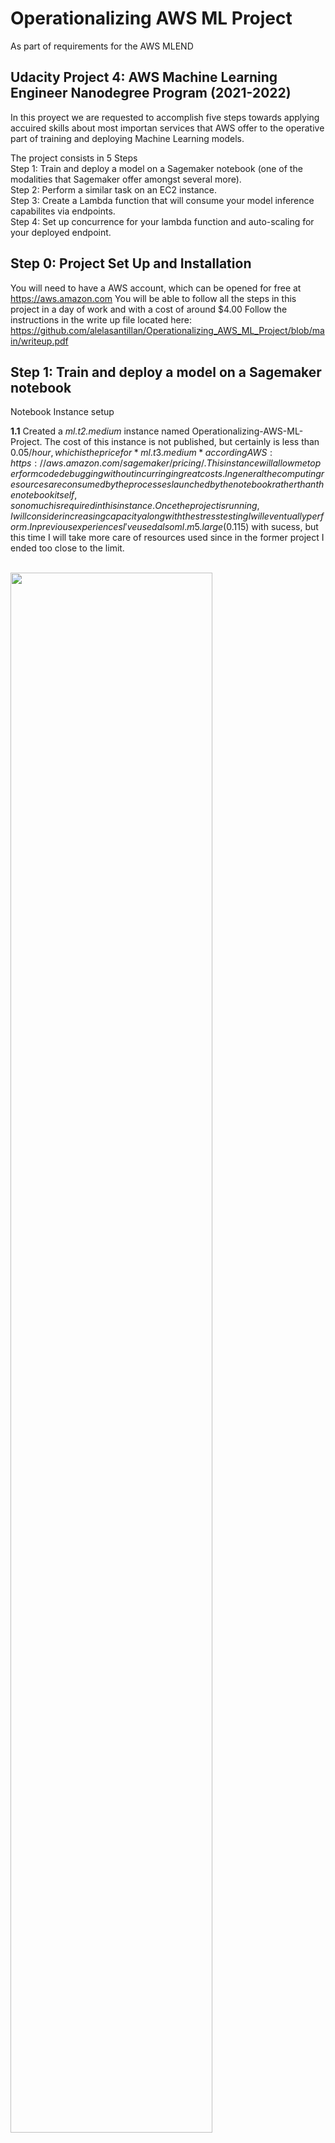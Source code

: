 # Operationalizing AWS ML Project
As part of requirements for the AWS MLEND

## Udacity Project 4: AWS Machine Learning Engineer Nanodegree Program (2021-2022)

In this proyect we are requested to accomplish five steps towards applying accuired skills
about most importan services that AWS offer to the operative part of training and deploying 
Machine Learning models.

The project consists in 5 Steps<br/>
Step 1: Train and deploy a model on a Sagemaker notebook (one of the modalities that Sagemaker offer amongst several more).<br/>
Step 2: Perform a similar task on an EC2 instance.</br>
Step 3: Create a Lambda function that will consume your model inference capabilites via endpoints.</br>
Step 4: Set up concurrence for your lambda function and auto-scaling for your deployed endpoint.</br>


## Step 0: Project Set Up and Installation
You will need to have a AWS account, which can be opened for free at https://aws.amazon.com 
You will be able to follow all the steps in this project in a day of work and with a cost of around $4.00
Follow the instructions in the write up file located here:
https://github.com/alelasantillan/Operationalizing_AWS_ML_Project/blob/main/writeup.pdf


## Step 1: Train and deploy a model on a Sagemaker notebook 

Notebook Instance setup

**1.1** Created a *ml.t2.medium* instance named Operationalizing-AWS-ML-Project.
The cost of this instance is not published, but certainly is  less than $0.05/hour, which is the price for *ml.t3.medium* according AWS: https://aws.amazon.com/sagemaker/pricing/.
This instance will allow me to perform code debugging without incurring in great costs. In general the computing resources are consumed by the processes launched by the notebook 
rather than the notebook itself, so no much is required in this instance.
Once the project is running, I will consider increasing capacity along with the stress testing I will eventually perform.
In previous experiences I've used also ml.m5.large ($0.115) with sucess, but this time I will take more care of resources used since in the former project I ended too close to the limit.

<br/>
<img src="screenshots/Step1/1. Notebook instance creation.png" width="80%">
<br/><br/>

I've launched the Notebook Instance, but it took a long time to be ready. It happens from time to time, but is not usual. You just have to wait:
<br/>
<img src="screenshots/Step1/2. In pending status.png" width="80%">
<br/><br/>

**1.2** I uploaded the train_and_deploy-solution.ipynb into the SageMaker notebook instance, as well as the files hpo.py and infernce2.py to run the Hyperparameter Optimization part, the training-debugging part and the endpoint deploy part. I adjusted the bucket name in all ocurrences and changed the instance types for running
the three different process:  two *ml.m5.xlarge* for the hyperparameter optimization and training-debugging and *ml.m5.large* for deploy of endpoint for inferences.

**1.3** Created a bucket named "udacitysolution-alela" and changed the notebook to use that bucket.
Run the train_and_deploy-solution.ipynb first cells refered about data collection, unzipping and syncronization with s3
and the cells created the images folders, and images into the bucket.
<br/>
<img src="screenshots/Step1/3. s3 udacitysolution-alela.png" width="80%">
<br/><br/>

**1.4** Run the following cells of the notebook to peform Hyperparameter optimization.
This computation takes some time, depending on the instance type you choose to run computation.

I reserved the values of the optimization to perform the training of 
the model. At this point using the smdebug module, web perform debugging of the model 
to avoid the following problems that can show up in any training:
overfitting, vanishin gradients, poor weight initialization or overtraining.
Once the model is trained this way, we create another identical model but with multi instance.
The multi instance training resulted in:
Training seconds: 4221
whereas the single instance just:
Training seconds: 1339
<br/>
<img src="screenshots/Step1/4. running the tuning estimator - 2 training instances ml.m5.xlarge created.png" width="80%">
<br/><br/>
This are the details of each training instance:

<br/>
<img src="screenshots/Step1/4.1. details of one training job.png" width="80%">
<br/><br/>    
And this is the cell code of the notebook that determined the two training instances to accelerate computation:
<br/>
<img src="screenshots/Step1/4.3. cell that determined 2 jobs.png" width="80%">
<br/><br/>  
And the tuning job can also be seen from here:
<br/>
<img src="screenshots/Step1/4.4. tuning job.png" width="80%">
<br/><br/>  
Finally, when those jobs completed execution, we have the following result on the cell:
<br/>
<img src="screenshots/Step1/4.6. hyperparamenter tuning results.png" width="80%">
<br/>
We can keep this values to use them later for the training-debugging of the model with optimal parameters.
<br/><br/> 
           
**1.5** We deployed two endpoints for inference in both single instance and multi instance and peformed the prediction for the same data and we obtained different results as well ad different inference times.
We kept the logs of both invocations to see if there is some sensitive difference but inference times were similar. We should instead perform a lot of requests to see how the endpoints latency behaves in case of higher throughput.
The code for the single instance:
<br/>
<img src="screenshots/Step1/5.1 Code for Training and debugging single instance estimator.png" width="80%">
<br/><br/>
The training for the single instance estimator produced by that code:
<br/>
<img src="screenshots/Step1/5.2. Training job for training and debugging single instance estimator.png" width="80%">
<br/><br/>
Process jobs completed to avoid overfitting, poor weight initilizacion, overtraining and vanishing gradients:
<br/>
<img src="screenshots/Step1/5.3. Process jobs created and completed to train and debug single instance estimator.png" width="80%">
<br/><br/>

**1.6**  Analogously, we performed same computation for the multi-instance model:
The code for the multi instance:
<br/>
<img src="screenshots/Step1/6.1 Code for Training and debugging multi instance estimator.png" width="80%">
<br/><br/>
The training for the multi instance estimator produced by that code:
<br/>
<img src="screenshots/Step1/6.2. Training job for training and debugging multi instance estimator.png" width="80%">
<br/><br/>
Process jobs completed to avoid overfitting, poor weight initilizacion, overtraining and vanishing gradients:
<br/>
<img src="screenshots/Step1/6.3. Process jobs created and completed to train and debug multi instance estimator.png" width="80%">
<br/><br/>

**1.7** After creating this two endpoints, the final version of the notebook is the one in this repo and we deleted the endpoints and stop the notebook instance to avoid charges.

<img src="screenshots/Step1/7. Endpoints created by the notebook, single and mulit instance estimators.png" width="80%">
<br/><br/>

## Step 2: Perform a similar task on an EC2 instance.

EC2 Instance setup

**2.1** We choose first to launch a t2.micro since it's free tier to avoid costs, if I consider it insufficient, I will retry with a larger instance. Anyway the load is not in the EC2, as it was not on the notebook in sagemaker, but in the jobs launched for hpo and training. 

To compare:
In the sagemaker task we used ml.t2.medium for the notebook (very light work) and two ml.m5.xlarge for the trainings and ml.m5.large for inferences.
The total costs of performing the tasks with sagemaker were $4.03
The total costs of EC2 using same combination of resources were much less than that, but the jobs were different too.
<br/>
<img src="screenshots/Step2/2.1 Biling for SageMaker.png" width="80%">
<br/><br/>
I choose the AMI Amazon Deep Learning because it comes with ML learning environment integrated already.
<br/>
<img src="screenshots/Step2/2.2 Choose the AMI  Amazon Deep Learning and choose the Instance ml.t3.medium.png" width="80%">
<br/><br/>

And finally launched the instance:
<br/>
<img src="screenshots/Step2/2.3 Create the Instance t2.micro that had to be changed later to ml.t3.medium.png" width="80%">
<br/><br/>

Later on, it turned out that for amazon deep learning free tier is not available for the Amazon Deep Learning AMI and when installing torch by doing:
pip install torch
there was a memory problem.
For that reason I stop the instance and I re launched a ml.t3.medium and connected to this new instance with the same information I had in the t2.micro in a matter of seconds.



**2.2** I created the dir TrainedModels and downloaded and unzipped there the file:
https://s3-us-west-1.amazonaws.com/udacity-aind/dog-project/dogImages.zip
using wget and unzip commands
<br/>           
<img src="screenshots/Step2/2.5 Download the data from s3 using wget command.png"
width="80%">
<br/><br/>

**2.3** Created the file solution.py and I pasted the contents of the scrip ec2train1.py
<br/>
<img src="screenshots/Step2/2.4 Connect to console and create the directory for keeping the model and create the solution.py using the code provided in the ec2train1.py.png" width="80%">
<br/><br/>

**2.4** Run the solution.py and took a screenshot of the model into the TrainedModels directory
After inspecting the code in solution.py I can see that it performs the same tasks that were
performed in the notebook of step 1 (train_and_deploy-solution.ipynb. It was adapted to work 
in a typical linux distro but with some changes as follows:
<br/>
<img src="screenshots/Step1/2.6 Train the model. Aprox 30min, but terminals freeze if no activity.png" width="80%">
<br/><br/>
       
**Considerations about the code into the solution.py file:**
           
The code resembles the one used in hpo.py, but it has no smdebug module to perform the final debugging, so the result will be less effective.
As well, hyperparameters are fixed, so there is no hyperparameter optimization. 
Also, this code does not perform the deploy of the endpoint. 
All that will have to be worked later.
<img src="screenshots/Step1/
width="80%">
<br/><br/>

**2.5** Finally the job ended as follows:
Execution time start 6:57 7:24 ended.
And the proof of the job run well is the model saved into the directory:
<br/>
<img src="screenshots/Step2/2.7 Proof of completing the training job for the task EC2.png" width="80%">
<br/><br/>
           

## Step 3: Create a Lambda function that will consume your model inference capabilites via endpoints.
1. 
we had to re create the endpoint we deleted yeasterday.
We have the models for the endpoint configuration we 
 created for both multi-instance and single-instance
We went to endpoints and created the enpoint using the multi-instance model
<img src="screenshots/Step1/
width="80%">
<br/><br/>


## Step 4: Set up concurrence for your lambda function and auto-scaling for your deployed endpoint.
we run into an error when testing.
To solve that we added the policies for sagemakerfullaccess and s3fullaccess to the execution role.


{"url": "https://s3.amazonaws.com/cdn-origin-etr.akc.org/wp-content/uploads/2017/11/20113314/Carolina-Dog-standing-outdoors.jpg" }

Test Event Name
test-lambda

Response
{
  "statusCode": 200,
  "headers": {
    "Content-Type": "text/plain",
    "Access-Control-Allow-Origin": "*"
  },
  "type-result": "<class 'str'>",
  "COntent-Type-In": "<__main__.LambdaContext object at 0x7f2b8cba16d0>",
  "body": "[[-1.9230748414993286, 2.0606367588043213, -2.975001096725464, 2.7361202239990234, 2.503251314163208, 0.9743241667747498, -0.5436190962791443, -0.552527904510498, -6.05665397644043, 1.721237063407898, 2.425633668899536, 1.1596161127090454, 0.23340359330177307, 1.1787495613098145, -1.682868480682373, 0.04093865305185318, -3.0608670711517334, -1.0202009677886963, 0.5772457122802734, 2.3727235794067383, 1.725218415260315, -0.061895087361335754, -0.507676362991333, -3.4325389862060547, -2.3014237880706787, -6.103825092315674, 2.229447841644287, -1.3559074401855469, 0.214759960770607, -0.4876475930213928, 2.2932322025299072, -1.8778115510940552, -2.646745443344116, -0.4442533254623413, -1.4839411973953247, 0.018974244594573975, 0.5177682042121887, -0.4669727385044098, -0.7576069235801697, -1.7498409748077393, 1.264542818069458, 1.4518052339553833, 2.3175251483917236, 0.6133086681365967, 2.315450429916382, -2.0466291904449463, 1.5150392055511475, -0.7387037873268127, 0.36982569098472595, -0.008169978857040405, 1.6424503326416016, -2.1007399559020996, -2.434668779373169, -0.008525431156158447, -4.083022117614746, -0.004357367753982544, -2.7408454418182373, -0.48699548840522766, -3.6401796340942383, -1.6554871797561646, -1.546553373336792, -1.7185020446777344, -2.040588855743408, -4.549625396728516, -2.8638806343078613, -2.800689697265625, 1.9408971071243286, -0.13130821287631989, -1.1525102853775024, -1.2089629173278809, 3.5017807483673096, -2.380239725112915, -1.1759413480758667, -1.4099303483963013, -2.453126907348633, -2.063462018966675, -3.7739031314849854, -1.0499930381774902, 1.1904747486114502, -1.380522608757019, 1.0462281703948975, -5.719635009765625, 0.3957575261592865, 1.9719444513320923, -4.87777853012085, -5.302970886230469, -0.5300191640853882, -3.840769052505493, -2.534928798675537, 1.4356107711791992, -3.2125887870788574, 0.5481349229812622, -3.9147355556488037, -1.0964760780334473, 1.0998213291168213, 0.7646914124488831, -1.695220708847046, -1.466501235961914, -3.896580696105957, -4.843873023986816, -9.731215476989746, -2.6416592597961426, 1.6428296566009521, -2.0402002334594727, -0.4763360619544983, -0.48405128717422485, -2.3959767818450928, 1.7910501956939697, 3.1037676334381104, 1.1668872833251953, -0.15623413026332855, 0.057766884565353394, -3.2649059295654297, -1.6079130172729492, -3.212416410446167, 0.8164639472961426, -0.5811924934387207, 2.154860258102417, -2.4100425243377686, 0.4797557294368744, -0.26428431272506714, -1.8739787340164185, -0.9146941304206848, 0.05285979062318802, -6.775721073150635, 0.4937722682952881, -3.6679766178131104, 1.0705149173736572, -0.2790021300315857, -3.6403069496154785, -7.05629825592041, -2.225168466567993, -5.770076274871826]]"
}

Function Logs
START RequestId: bedc566e-5914-40dd-8375-87253071f404 Version: $LATEST
Context::: <__main__.LambdaContext object at 0x7f2b8cba16d0>
EventType:: <class 'dict'>
END RequestId: bedc566e-5914-40dd-8375-87253071f404
REPORT RequestId: bedc566e-5914-40dd-8375-87253071f404	Duration: 1064.61 ms	Billed Duration: 1065 ms	Memory Size: 128 MB	Max Memory Used: 68 MB

Request ID
bedc566e-5914-40dd-8375-87253071f404






## Final words:
AWS was able to let us quickly create this model and deploy it in a way that is easily scalable and secure as shown in Step 3 and Step 4. This is one of the strongest features of the AWS Sagemaker for quick and professional Machine Learning solutions.
